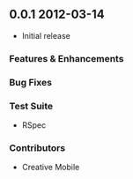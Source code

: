 ## 0.0.1 2012-03-14

* Initial release

### Features & Enhancements



### Bug Fixes

### Test Suite

* RSpec

### Contributors

* Creative Mobile